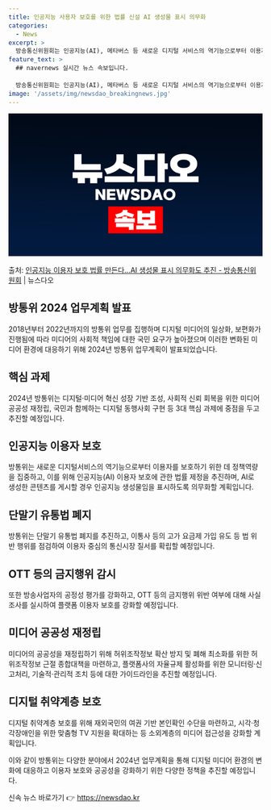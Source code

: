 ```yaml
---
title: 인공지능 사용자 보호를 위한 법률 신설 AI 생성물 표시 의무화
categories:
  - News
excerpt: >
  방송통신위원회는 인공지능(AI), 메타버스 등 새로운 디지털 서비스의 역기능으로부터 이용자를 보호하기 위해 …
feature_text: >
  ## navernews 실시간 뉴스 속보입니다.

  방송통신위원회는 인공지능(AI), 메타버스 등 새로운 디지털 서비스의 역기능으로부터 이용자를 보호하기 위해 …
image: '/assets/img/newsdao_breakingnews.jpg'
---
```


![뉴스다오 속보](/assets/img/newsdao_breakingnews.jpg)

<p>출처: <a href="https://newsdao.kr/3403" rel="dofollow">인공지능 이용자 보호 법률 만든다…AI 생성물 표시 의무화도 추진 - 방송통신위원회</a> | 뉴스다오</p>

<h2 data-ke-size="size26">방통위 2024 업무계획 발표</h2>
2018년부터 2022년까지의 방통위 업무를 집행하며 디지털 미디어의 일상화, 보편화가 진행됨에 따라 미디어의 사회적 책임에 대한 국민 요구가 높아졌으며 이러한 변화된 미디어 환경에 대응하기 위해 2024년 방통위 업무계획이 발표되었습니다.


<h2 data-ke-size="size26">핵심 과제</h2>
2024년 방통위는 디지털·미디어 혁신 성장 기반 조성, 사회적 신뢰 회복을 위한 미디어 공공성 재정립, 국민과 함께하는 디지털 동행사회 구현 등 3대 핵심 과제에 중점을 두고 추진할 예정입니다.


<h2 data-ke-size="size26">인공지능 이용자 보호</h2>
방통위는 새로운 디지털서비스의 역기능으로부터 이용자를 보호하기 위한 데 정책역량을 집중하고, 이를 위해 인공지능(AI) 이용자 보호에 관한 법률 제정을 추진하며, AI로 생성한 콘텐츠를 게시할 경우 인공지능 생성물임을 표시하도록 의무화할 계획입니다.


<h2 data-ke-size="size26">단말기 유통법 폐지</h2>
방통위는 단말기 유통법 폐지를 추진하고, 이통사 등의 고가 요금제 가입 유도 등 법 위반 행위를 점검하여 이용자 중심의 통신시장 질서를 확립할 예정입니다.


<h2 data-ke-size="size26">OTT 등의 금지행위 감시</h2>
또한 방송사업자의 공정성 평가를 강화하고, OTT 등의 금지행위 위반 여부에 대해 사실조사를 실시하여 플랫폼 이용자 보호를 강화할 예정입니다.


<h2 data-ke-size="size26">미디어 공공성 재정립</h2>
미디어의 공공성을 재정립하기 위해 허위조작정보 확산 방지 및 폐해 최소화를 위한 허위조작정보 근절 종합대책을 마련하고, 플랫폼사의 자율규제 활성화를 위한 모니터링·신고처리, 기술적·관리적 조치 등에 대한 가이드라인을 추진할 예정입니다.


<h2 data-ke-size="size26">디지털 취약계층 보호</h2>
디지털 취약계층 보호를 위해 재외국민의 여권 기반 본인확인 수단을 마련하고, 시각·청각장애인을 위한 맞춤형 TV 지원을 확대하는 등 소외계층의 미디어 접근성을 강화할 계획입니다.


이와 같이 방통위는 다양한 분야에서 2024년 업무계획을 통해 디지털 미디어 환경의 변화에 대응하고 이용자 보호와 공공성을 강화하기 위한 다양한 정책을 추진할 예정입니다. 

신속 뉴스 바로가기 👉 <a href="https://newsdao.kr" rel="dofollow">https://newsdao.kr</a>


